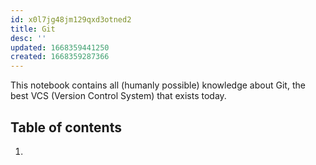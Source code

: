 ```yaml
---
id: x0l7jg48jm129qxd3otned2
title: Git
desc: ''
updated: 1668359441250
created: 1668359287366
---
```


This notebook contains all (humanly possible) knowledge about Git, the best VCS (Version Control System) that exists today.

## Table of contents

1. 
